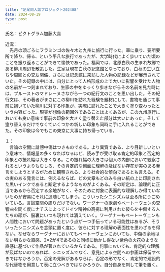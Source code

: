 ```yaml
---
title: "足尾同人誌プロジェクト202408"
date: 2024-08-19
type: post
---
```

氏名：ピクトグラム加藤大貴

近況：<br>
　先月の頭ごろにフラミンゴの佐々木と九州に旅行に行った。車に乗り、要所要所で降り、帰る、という平凡な旅行であったが、大学時代によく歩いていた頃のことを振り返ることができて愉快であった。福岡では、北原白秋の生まれ故郷である柳川周辺を散策した。生家は現在白秋の記念館となっており、白秋の生い立ちや周囲との交友関係、さらには記念館に来訪した人物の記録などが展示されていた。その記録の中には、自分にとって人格形成の上で大いに影響を受けた人物の名前が一つ刻まれており、生家の中をゆっくり歩きながらその名前を見た時には、プルーストのマドレーヌさながら一つの紀行文のことを思い出した。その紀行文は、その著者がまさにこの柳川を訪れた経験を題材にして、書物を通じて事前に抱いていた柳川に対する印象が、実際に訪れたことで大きく塗り変わったという内容だった。現実が想像の範囲外であることはよくあるが、この九州旅行においても良い意味で事前の印象を大きく塗り替えた部分は大いにあった。そして塗り替えるだけでなくていくつかの新しい印象も同時に手に入れることができた。その印象は今でもこの東京に大事に持ち帰っている。

１：<br>
　言論の空間に誹謗中傷はつきものである。より異質である、より目新しいという意味で、情報量の多くなればなるほど、読み手が受け取る肯定的印象と否定的印象との振れ幅は大きくなる。この振れ幅の大きさは個人の内部において観察されるというよりもむしろ、その肯定的な側面に理解の及ばない存在が実のある発言をしようとするがために観察される、より社会的な傾向であるとも言える。その実のある発言には、例えるならば、どの文章もどのみち白い紙の上に印刷された黒いインクであると断定するようなものがよくある。その断定は、論理的に正当であるから否定する余地がなく、そのために対象に表面的な理解しか得ていないものが安易にそれに追随してしまう。こういったシニシズムは至る所にうごめいている。言論空間の周りだけでない。ワーグナーの歌劇やベートーヴェンの交響曲を聞く度にナチスによってドイツ精神の高揚に利用された彼らを中傷する人たちの顔が、脳裏にいつも現れては消えていく。ワーグナーもベートーヴェンも人間性において問題があったという点が一つ手伝っている可能性はあるが、そういったシニシズムを念頭に置く度に、彼らに対する理解の表面性を思わざるを得ない。なぜならワーグナーにおいてもベートーヴェンにおいても、中傷の余地はない明らかな直感、2×2が4であるのと同様に動かし得ない紫色の火花のような直感に基づいて作品が著されているからである。何事においても、肯定的な理解が及ばないのであれば、シニシズムでなく、意見による空間への参画は保留すべきではなかろうか。否定の見解があるならば、否定の形でなく、肯定的で建設的な代替物を用意して表に立つべきではなかろうか。自分自身を刺して筆を置く。









